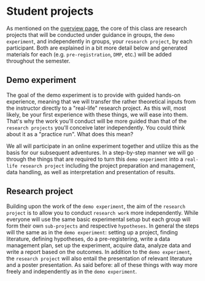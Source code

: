 # Student projects

As mentioned on the [overview page](), the core of this class are research projects that will be conducted under guidance in groups, the `demo experiment`, and independently in groups, your `research project`, by each participant. Both are explained in a bit more detail below and generated materials for each (e.g. `pre-registration`, `DMP`, etc.) will be added throughout the semester.

## Demo experiment

The goal of the demo experiment is to provide with guided hands-on experience, meaning that we will transfer the rather theoretical inputs from the instructor directly to a "real-life" research project. As this will, most likely, be your first experience with these things, we will ease into them. That's why the work you'll conduct will be more guided than that of the `research projects` you'll conceive later independently. You could think about it as a "practice run". What does this mean? 

We all will participate in an online experiment together and utilize this as the basis for our subsequent adventures. In a step-by-step manner we will go through the things that are required to turn this `demo experiment` into a `real-life research project` including the project preparation and management, data handling, as well as interpretation and presentation of results.  

## Research project

Building upon the work of the `demo experiment`, the aim of the `research project` is to allow you to conduct `research work` more independently. While everyone will use the same basic experimental setup but each group will form their own `sub-projects` and respective `hypotheses`. In general the steps will the same as in the `demo experiment`: setting up a project, finding literature, defining hypotheses, do a pre-registering, write a data management plan, set up the experiment, acquire data, analyze data and write a report based on the outcomes. In addition to the `demo experiment`, the `research project` will also entail the presentation of relevant literature and a poster presentation. As said before: all of these things with way more freely and independently as in the `demo experiment`.